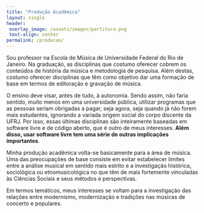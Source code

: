```yaml
---
title: "Produção Acadêmica"
layout: single
header:
 overlay_image: /assets/images/partitura.png
 text-align: center
permalink: /producao/
---
```


Sou professor na Escola de Música de Universidade Federal do Rio de Janeiro. Na graduação, as disciplinas que costumo oferecer cobrem os conteúdos de história da música e metodologia de pesquisa. Além destas, costumo oferecer disciplinas que têm como objetivo dar uma formação de base em termos de editoração e gravação de música.

O ensino deve visar, antes de tudo, à autonomia. Sendo assim, não faria sentido, muito menos em uma universidade pública, utilizar programas que as pessoas seriam obrigadas a pagar, seja agora, seja quando já não forem mais estudantes, ignorando a variada origem social do corpo discente da UFRJ. Por isso, essas últimas disciplinas são inteiramente baseadas em software livre e de código aberto, que é outro de meus interesses. **Além disso, usar software livre tem uma série de outras implicações importantes**.

Minha produção acadêmica volta-se basicamente para a área de música. Uma das preocupações de base consiste em evitar estabelecer limites entre a análise musical em sentido mais estrito e a investigação histórica, sociológica ou etnomusicológica no que têm de mais fortemente vinculadas às Ciências Sociais e seus métodos e perspectivas.

Em termos temáticos, meus interesses se voltam para a investigação das relações entre modernismo, modernização e tradições nas músicas de concerto e populares.